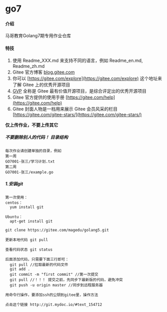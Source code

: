 # go7

#### 介绍
马哥教育Golang7期专用作业仓库



#### 特技

1.  使用 Readme\_XXX.md 来支持不同的语言，例如 Readme\_en.md, Readme\_zh.md
2.  Gitee 官方博客 [blog.gitee.com](https://blog.gitee.com)
3.  你可以 [https://gitee.com/explore](https://gitee.com/explore) 这个地址来了解 Gitee 上的优秀开源项目
4.  [GVP](https://gitee.com/gvp) 全称是 Gitee 最有价值开源项目，是综合评定出的优秀开源项目
5.  Gitee 官方提供的使用手册 [https://gitee.com/help](https://gitee.com/help)
6.  Gitee 封面人物是一档用来展示 Gitee 会员风采的栏目 [https://gitee.com/gitee-stars/](https://gitee.com/gitee-stars/)

**仅上传作业，不要上传其它**

##### 不要删除别人的代码！ 目录结构

```
每次作业请创建单独的目录，例如
第一周
GO7001-张三/学习计划.txt
第二周
GO7001-张三/example.go
```


##### 1.安装git
```
第一次使用：         
centos：       
  yum install git       
  
Ubuntu：       
  apt-get install git

git clone https://gitee.com/magedu/golang5.git

更新本地代码 git pull

查看代码状态 git status

后面添加代码，只需要下面三行即可：
  git pull //拉取最新的代码文件
  git add .     
  git commit -m "first commit" //第一次提交  
  git pull //！！！ 提交之前，先同步下最新版的代码，避免冲突
  git push -u origin master //同步到远程服务器      

用命令行操作，要添加ssh的公钥到gitee里，操作方法

点击这个链接 http://git.mydoc.io/#text_154712
```
